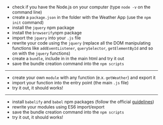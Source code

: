 - check if you have the Node.js on your computer (type `node -v` on the command line)
- create a `package.json` in the folder with the Weather App (use the `npm init` command)
- install the `jquery` npm package
- install the `browserify`npm package
- import the `jquery` into your `.js` file
- rewrite your code using the `jquery` (replace all the DOM manipulating functions like `addEventListener`, `querySelector`, `getElementById` and so on with the `jquery` functions)
- create a `bundle`, include in in the main html and try it out
- save the bundle creation command into the `npm scripts`
---
- create your own `module` with any function (e.x. `getWeather`) and export it
- import your function into the entry point (the main `.js` file)
- try it out, it should works!
---
- install `babelify` and `babel` npm packages (follow the official [guidelines](https://github.com/babel/babelify))
- rewrite your modules using ES6 import/export
- save the bundle creation command into the `npm scripts`
- try it out, it should works!

